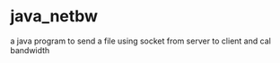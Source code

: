 java_netbw
==========

a java program to send a file using socket from server to client and cal bandwidth
